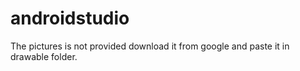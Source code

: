 # androidstudio
The pictures is not provided download it from google and paste it in drawable folder.
